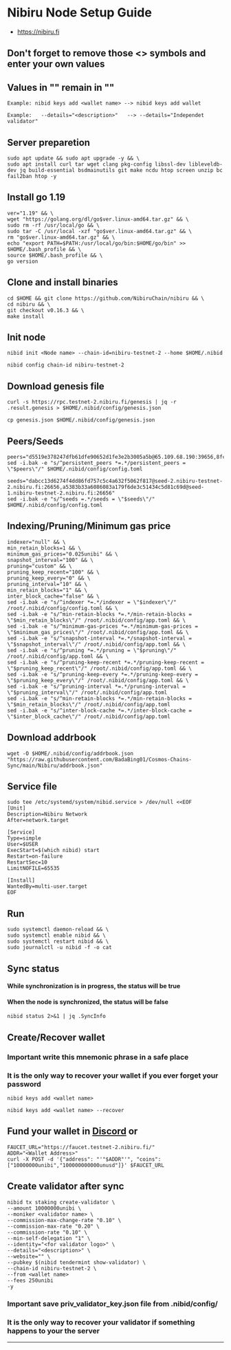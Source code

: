 # Nibiru Node Setup Guide
* https://nibiru.fi

## Don't forget to remove those <> symbols and enter your own values
## Values in "" remain in ""
```
Example: nibid keys add <wallet name> --> nibid keys add wallet

Example:   --details="<description>"   --> --details="Independet validator"
```

## Server preparetion
```
sudo apt update && sudo apt upgrade -y && \
sudo apt install curl tar wget clang pkg-config libssl-dev libleveldb-dev jq build-essential bsdmainutils git make ncdu htop screen unzip bc fail2ban htop -y
```
## Install go 1.19
```
ver="1.19" && \
wget "https://golang.org/dl/go$ver.linux-amd64.tar.gz" && \
sudo rm -rf /usr/local/go && \
sudo tar -C /usr/local -xzf "go$ver.linux-amd64.tar.gz" && \
rm "go$ver.linux-amd64.tar.gz" && \
echo "export PATH=$PATH:/usr/local/go/bin:$HOME/go/bin" >> $HOME/.bash_profile && \
source $HOME/.bash_profile && \
go version
```
## Clone and install binaries
```
cd $HOME && git clone https://github.com/NibiruChain/nibiru && \
cd nibiru && \
git checkout v0.16.3 && \
make install
```
## Init node
```
nibid init <Node name> --chain-id=nibiru-testnet-2 --home $HOME/.nibid

nibid config chain-id nibiru-testnet-2
```
## Download genesis file
```
curl -s https://rpc.testnet-2.nibiru.fi/genesis | jq -r .result.genesis > $HOME/.nibid/config/genesis.json

cp genesis.json $HOME/.nibid/config/genesis.json
```
## Peers/Seeds
```
peers="d5519e378247dfb61dfe90652d1fe3e2b3005a5b@65.109.68.190:39656,8fc35f8c603f2d7752ad3af0a93b12beffc556bb@144.76.30.36:15652,2ec6cb2a83c178fb490a992a3bd6a5c142c3fc61@135.181.20.30:26656,c65d746f84ef55510accfd49e6df224eb942e1f5@35.229.57.190:26656"
sed -i.bak -e "s/^persistent_peers *=.*/persistent_peers = \"$peers\"/" $HOME/.nibid/config/config.toml

seeds="dabcc13d6274f4dd86fd757c5c4a632f5062f817@seed-2.nibiru-testnet-2.nibiru.fi:26656,a5383b33a6086083a179f6de3c51434c5d81c69d@seed-1.nibiru-testnet-2.nibiru.fi:26656"
sed -i.bak -e "s/^seeds =.*/seeds = \"$seeds\"/" $HOME/.nibid/config/config.toml
```
## Indexing/Pruning/Minimum gas price
```
indexer="null" && \
min_retain_blocks=1 && \
minimum_gas_prices="0.025unibi" && \
snapshot_interval="100" && \
pruning="custom" && \
pruning_keep_recent="100" && \
pruning_keep_every="0" && \
pruning_interval="10" && \
min_retain_blocks="1" && \
inter_block_cache="false" && \
sed -i.bak -e "s/^indexer *=.*/indexer = \"$indexer\"/" /root/.nibid/config/config.toml && \
sed -i.bak -e "s/^min-retain-blocks *=.*/min-retain-blocks = \"$min_retain_blocks\"/" /root/.nibid/config/app.toml && \
sed -i.bak -e "s/^minimum-gas-prices *=.*/minimum-gas-prices = \"$minimum_gas_prices\"/" /root/.nibid/config/app.toml && \
sed -i.bak -e "s/^snapshot-interval *=.*/snapshot-interval = \"$snapshot_interval\"/" /root/.nibid/config/app.toml && \
sed -i.bak -e "s/^pruning *=.*/pruning = \"$pruning\"/" /root/.nibid/config/app.toml && \
sed -i.bak -e "s/^pruning-keep-recent *=.*/pruning-keep-recent = \"$pruning_keep_recent\"/" /root/.nibid/config/app.toml && \
sed -i.bak -e "s/^pruning-keep-every *=.*/pruning-keep-every = \"$pruning_keep_every\"/" /root/.nibid/config/app.toml && \
sed -i.bak -e "s/^pruning-interval *=.*/pruning-interval = \"$pruning_interval\"/" /root/.nibid/config/app.toml
sed -i.bak -e "s/^min-retain-blocks *=.*/min-retain-blocks = \"$min_retain_blocks\"/" /root/.nibid/config/app.toml
sed -i.bak -e "s/^inter-block-cache *=.*/inter-block-cache = \"$inter_block_cache\"/" /root/.nibid/config/app.toml
```
## Download addrbook
```
wget -O $HOME/.nibid/config/addrbook.json "https://raw.githubusercontent.com/BadaBing01/Cosmos-Chains-Sync/main/Nibiru/addrbook.json"
```
## Service file
```
sudo tee /etc/systemd/system/nibid.service > /dev/null <<EOF
[Unit]
Description=Nibiru Network
After=network.target

[Service]
Type=simple
User=$USER
ExecStart=$(which nibid) start
Restart=on-failure
RestartSec=10
LimitNOFILE=65535

[Install]
WantedBy=multi-user.target
EOF
```
## Run
```
sudo systemctl daemon-reload && \
sudo systemctl enable nibid && \
sudo systemctl restart nibid && \
sudo journalctl -u nibid -f -o cat
```
## Sync status
#### While synchronization is in progress, the status will be true
#### When the node is synchronized, the status will be false
```
nibid status 2>&1 | jq .SyncInfo
```
## Create/Recover wallet
### Important write this mnemonic phrase in a safe place
### It is the only way to recover your wallet if you ever forget your password
```
nibid keys add <wallet name>

nibid keys add <wallet name> --recover
```
## Fund your wallet in [Discord](https://discord.gg/m8q6JJUvUC) or

```
FAUCET_URL="https://faucet.testnet-2.nibiru.fi/"
ADDR="<Wallet Address>" 
curl -X POST -d '{"address": "'"$ADDR"'", "coins": ["10000000unibi","100000000000unusd"]}' $FAUCET_URL
```

## Create validator after sync
```
nibid tx staking create-validator \
--amount 10000000unibi \
--moniker <validator name> \
--commission-max-change-rate "0.10" \
--commission-max-rate "0.20" \
--commission-rate "0.10" \
--min-self-delegation "1" \
--identity="<for validator logo>" \
--details="<description>" \
--website="" \
--pubkey $(nibid tendermint show-validator) \
--chain-id nibiru-testnet-2 \
--from <wallet name>
--fees 250unibi
-y
```
### Important save priv_validator_key.json file from .nibid/config/
### It is the only way to recover your validator if something happens to your the server
___
